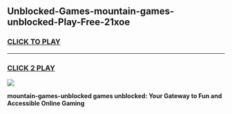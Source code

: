 
## Unblocked-Games-mountain-games-unblocked-Play-Free-21xoe
<h3>
<a href="https://premium76.site?title=mountain-games-unblocked&ref=23A">CLICK TO PLAY</a></h3>
<hr>

<h3>
<a href="https://premium76.site?title=mountain-games-unblocked&ref=23A">CLICK 2 PLAY</a>
  
</h3>

<a href="https://premium76.site?title=mountain-games-unblocked&ref=23A"><img src="https://clearcache.store/games.png"></a>


**mountain-games-unblocked games unblocked: Your Gateway to Fun and Accessible Online Gaming**
